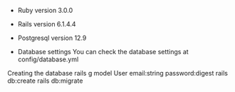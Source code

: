 
* Ruby version 3.0.0
* Rails version 6.1.4.4

* Postgresql version 12.9
* Database settings
You can check the database settings at config/database.yml

Creating the database
 rails g model User email:string password:digest
 rails db:create
 rails db:migrate
